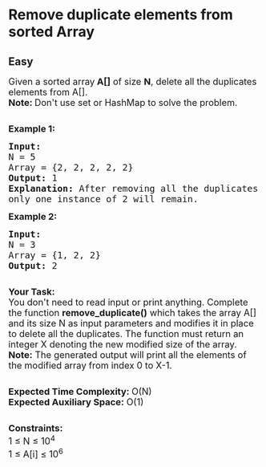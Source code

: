 # Remove duplicate elements from sorted Array
## Easy 
<div class="problem-statement" style="user-select: auto;">
                <p style="user-select: auto;"></p><p style="user-select: auto;"><span style="font-size: 18px; user-select: auto;">Given a sorted array<strong style="user-select: auto;"> A[]</strong> of size <strong style="user-select: auto;">N</strong>, delete all the duplicates elements from A[].</span><br style="user-select: auto;">
<span style="font-size: 18px; user-select: auto;"><strong style="user-select: auto;">Note: </strong>Don't use set or HashMap to solve the problem.</span></p>

<p style="user-select: auto;"><br style="user-select: auto;">
<span style="font-size: 18px; user-select: auto;"><strong style="user-select: auto;">Example 1:</strong></span></p>

<pre style="user-select: auto;"><span style="font-size: 18px; user-select: auto;"><strong style="user-select: auto;">Input:</strong>
N = 5
Array = {2, 2, 2, 2, 2}
<strong style="user-select: auto;">Output:</strong> 1
<strong style="user-select: auto;">Explanation:</strong> After removing all the duplicates 
only one instance of 2 will remain.</span>
</pre>

<p style="user-select: auto;"><span style="font-size: 18px; user-select: auto;"><strong style="user-select: auto;">Example 2:</strong></span></p>

<pre style="user-select: auto;"><span style="font-size: 18px; user-select: auto;"><strong style="user-select: auto;">Input:</strong>
N = 3
Array = {1, 2, 2}
<strong style="user-select: auto;">Output:</strong> 2</span></pre>

<p style="user-select: auto;"><br style="user-select: auto;">
<span style="font-size: 18px; user-select: auto;"><strong style="user-select: auto;">Your Task: &nbsp;</strong><br style="user-select: auto;">
You don't need to read input or print anything. Complete the function <strong style="user-select: auto;">remove_duplicate()</strong> which takes the array A[] and its size N as input parameters and modifies it in place to delete all the duplicates. The function must return an integer X denoting the new modified size of the array.&nbsp;<br style="user-select: auto;">
<strong style="user-select: auto;">Note:</strong> The generated output will print all the elements of the modified array from index 0 to X-1.</span></p>

<p style="user-select: auto;"><br style="user-select: auto;">
<span style="font-size: 18px; user-select: auto;"><strong style="user-select: auto;">Expected Time Complexity: </strong>O(N)<br style="user-select: auto;">
<strong style="user-select: auto;">Expected Auxiliary Space:</strong> O(1)</span></p>

<p style="user-select: auto;"><br style="user-select: auto;">
<span style="font-size: 18px; user-select: auto;"><strong style="user-select: auto;">Constraints:</strong><br style="user-select: auto;">
1 ≤ N ≤ 10<sup style="user-select: auto;">4</sup><br style="user-select: auto;">
1 ≤ A[i] ≤ 10<sup style="user-select: auto;">6</sup></span></p>
 <p style="user-select: auto;"></p>
            </div>